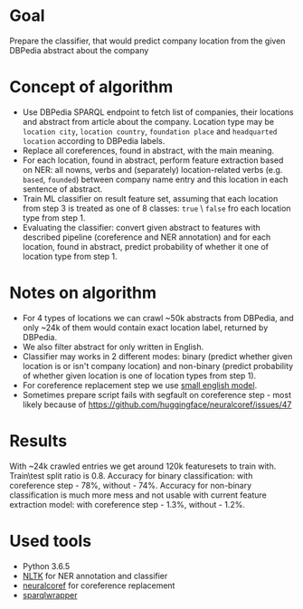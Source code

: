 # Goal

Prepare the classifier, that would predict company location from the given DBPedia abstract about the company

# Concept of algorithm

- Use DBPedia SPARQL endpoint to fetch list of companies, their locations and abstract from article about the company. Location type may be `location city`, `location country`, `foundation place` and `headquarted location` according to DBPedia labels.
- Replace all coreferences, found in abstract, with the main meaning.
- For each location, found in abstract, perform feature extraction based on NER: all nowns, verbs and (separately) location-related verbs (e.g. `based`, `founded`) between company name entry and this location in each sentence of abstract.
- Train ML classifier on result feature set, assuming that each location from step 3 is treated as one of 8 classes: `true` \ `false` fro each location type from step 1.
- Evaluating the classifier: convert given abstract to features with described pipeline (coreference and NER annotation) and for each location, found in abstract, predict probability of whether it one of location type from step 1.

# Notes on algorithm

- For 4 types of locations we can crawl ~50k abstracts from DBPedia, and only ~24k of them would contain exact location label, returned by DBPedia.
- We also filter abstract for only written in English.
- Classifier may works in 2 different modes: binary (predict whether given location is or isn't company location) and non-binary (predict probability of whether given location is one of location types from step 1).
- For coreference replacement step we use [small english model](https://github.com/huggingface/neuralcoref-models/releases/download/en_coref_sm-3.0.0/en_coref_sm-3.0.0.tar.gz).
- Sometimes prepare script fails with segfault on coreference step - most likely because of https://github.com/huggingface/neuralcoref/issues/47

# Results

With ~24k crawled entries we get around 120k featuresets to train with. Train\test split ratio is 0.8.
Accuracy for binary classification: with coreference step - 78%, without - 74%.
Accuracy for non-binary classification is much more mess and not usable with current feature extraction model: with coreference step - 1.3%, without - 1.2%.

# Used tools

- Python 3.6.5
- [NLTK](http://www.nltk.org/) for NER annotation and classifier
- [neuralcoref](https://github.com/huggingface/neuralcoref) for coreference replacement
- [sparqlwrapper](https://rdflib.github.io/sparqlwrapper/)
